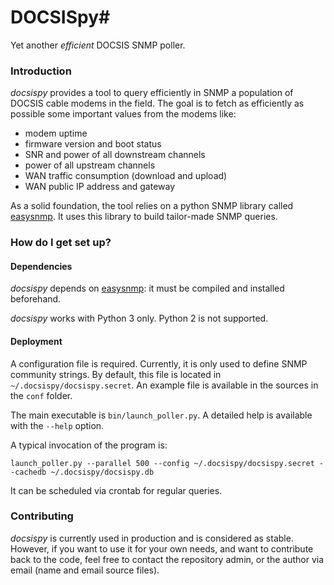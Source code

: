 # DOCSISpy#
Yet another *efficient* DOCSIS SNMP poller.

### Introduction ###

*docsispy* provides a tool to query efficiently in SNMP a population of DOCSIS cable modems in the field.  The goal is to fetch as efficiently as possible some important values from the modems like:

* modem uptime
* firmware version and boot status
* SNR and power of all downstream channels
* power of all upstream channels
* WAN traffic consumption (download and upload)
* WAN public IP address and gateway

As a solid foundation, the tool relies on a python SNMP library called [easysnmp](https://github.com/xluthi/easysnmp). It uses this library to build tailor-made SNMP queries.

### How do I get set up? ###

#### Dependencies
*docsispy* depends on [easysnmp](https://github.com/xluthi/easysnmp): it must be compiled and installed beforehand.

*docsispy* works with Python 3 only. Python 2 is not supported.

#### Deployment
A configuration file is required.  Currently, it is only used to define SNMP community strings.  By default, this file is located in `~/.docsispy/docsispy.secret`. An example file is available in the sources in the `conf` folder.

The main executable is `bin/launch_poller.py`. A detailed help is available with the `--help` option.

A typical invocation of the program is:
```
launch_poller.py --parallel 500 --config ~/.docsispy/docsispy.secret --cachedb ~/.docsispy/docsispy.db
```

It can be scheduled via crontab for regular queries.

### Contributing ###

*docsispy* is currently used in production and is considered as stable. However, if you want to use it for your own needs, and want to contribute back to the code, feel free to contact the repository admin, or the author via email (name and email source files).